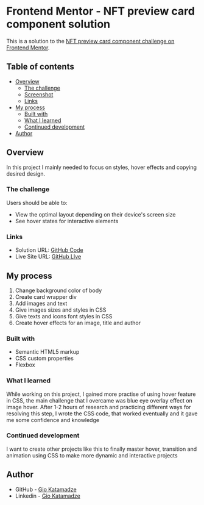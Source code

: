 # Frontend Mentor - NFT preview card component solution

This is a solution to the [NFT preview card component challenge on Frontend Mentor](https://www.frontendmentor.io/challenges/nft-preview-card-component-SbdUL_w0U).

## Table of contents

- [Overview](#overview)
  - [The challenge](#the-challenge)
  - [Screenshot](#screenshot)
  - [Links](#links)
- [My process](#my-process)
  - [Built with](#built-with)
  - [What I learned](#what-i-learned)
  - [Continued development](#continued-development)
- [Author](#author)

## Overview

In this project I mainly needed to focus on styles, hover effects and copying desired design.

### The challenge

Users should be able to:

- View the optimal layout depending on their device's screen size
- See hover states for interactive elements

### Links

- Solution URL: [GitHub Code](https://github.com/GioKatamadze/NFT-Preview-Card-Component)
- Live Site URL: [GitHub LIve](https://giokatamadze.github.io/NFT-Preview-Card-Component/)

## My process

1. Change background color of body
2. Create card wrapper div
3. Add images and text
4. Give images sizes and styles in CSS
5. Give texts and icons font styles in CSS
6. Create hover effects for an image, title and author

### Built with

- Semantic HTML5 markup
- CSS custom properties
- Flexbox

### What I learned

While working on this project, I gained more practise of using hover feature in CSS, the main challenge that I overcame was blue eye overlay effect on image hover. After 1-2 hours of research and practicing different ways for resolving this step, I wrote the CSS code, that worked eventually and it gave me some confidence and knowledge

### Continued development

I want to create other projects like this to finally master hover, transition and animation using CSS to make more dynamic and interactive projects

## Author

- GitHub - [Gio Katamadze](https://github.com/GioKatamadze)
- Linkedin - [Gio Katamadze](https://www.linkedin.com/in/gio-katamadze-a409931a7)

